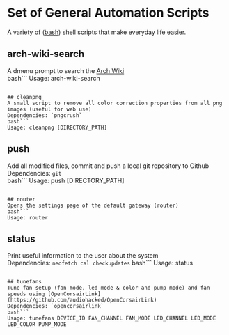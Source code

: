 # Set of General Automation Scripts
A variety of ([bash](https://github.com/gitGNU/gnu_bash)) shell  scripts that make everyday life easier.

## arch-wiki-search  
A dmenu prompt to search the [Arch Wiki](https://wiki.archlinux.org/)  
bash```
Usage: arch-wiki-search
```

## cleanpng
A small script to remove all color correction properties from all png images (useful for web use)  
Dependencies: `pngcrush`
bash```
Usage: cleanpng [DIRECTORY_PATH]
```

## push  
Add all modified files, commit and push a local git repository to Github
Dependencies: `git`  
bash```
Usage: push [DIRECTORY_PATH]
```

## router  
Opens the settings page of the default gateway (router)  
bash```
Usage: router
```

## status  
Print useful information to the user about the system  
Dependencies: `neofetch cal checkupdates`
bash```
Usage: status
```

## tunefans  
Tune fan setup (fan mode, led mode & color and pump mode) and fan speeds using [OpenCorsairLink](https://github.com/audiohacked/OpenCorsairLink)  
Dependencies: `opencorsairlink`
bash```
Usage: tunefans DEVICE_ID FAN_CHANNEL FAN_MODE LED_CHANNEL LED_MODE LED_COLOR PUMP_MODE
```
